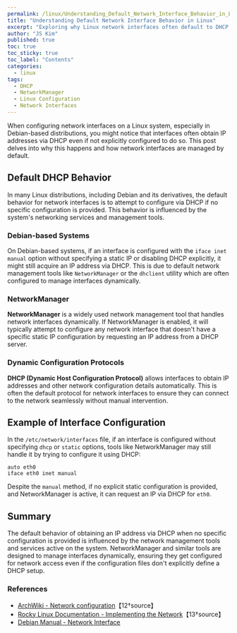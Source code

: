 ```yaml
---
permalink: /linux/Understanding_Default_Network_Interface_Behavior_in_Linux_240625/
title: "Understanding Default Network Interface Behavior in Linux"
excerpt: "Exploring why Linux network interfaces often default to DHCP and how network management tools handle interface configuration."
author: "JS Kim"
published: true
toc: true
toc_sticky: true
toc_label: "Contents"
categories:
  - linux
tags:
  - DHCP
  - NetworkManager
  - Linux Configuration
  - Network Interfaces
---
```


When configuring network interfaces on a Linux system, especially in Debian-based distributions, you might notice that interfaces often obtain IP addresses via DHCP even if not explicitly configured to do so. This post delves into why this happens and how network interfaces are managed by default.

## Default DHCP Behavior

In many Linux distributions, including Debian and its derivatives, the default behavior for network interfaces is to attempt to configure via DHCP if no specific configuration is provided. This behavior is influenced by the system's networking services and management tools.

### Debian-based Systems

On Debian-based systems, if an interface is configured with the `iface inet manual` option without specifying a static IP or disabling DHCP explicitly, it might still acquire an IP address via DHCP. This is due to default network management tools like `NetworkManager` or the `dhclient` utility which are often configured to manage interfaces dynamically.

### NetworkManager

**NetworkManager** is a widely used network management tool that handles network interfaces dynamically. If NetworkManager is enabled, it will typically attempt to configure any network interface that doesn't have a specific static IP configuration by requesting an IP address from a DHCP server.

### Dynamic Configuration Protocols

**DHCP (Dynamic Host Configuration Protocol)** allows interfaces to obtain IP addresses and other network configuration details automatically. This is often the default protocol for network interfaces to ensure they can connect to the network seamlessly without manual intervention.

## Example of Interface Configuration

In the `/etc/network/interfaces` file, if an interface is configured without specifying `dhcp` or `static` options, tools like NetworkManager may still handle it by trying to configure it using DHCP:

```plaintext
auto eth0
iface eth0 inet manual
```

Despite the `manual` method, if no explicit static configuration is provided, and NetworkManager is active, it can request an IP via DHCP for `eth0`.

## Summary

The default behavior of obtaining an IP address via DHCP when no specific configuration is provided is influenced by the network management tools and services active on the system. NetworkManager and similar tools are designed to manage interfaces dynamically, ensuring they get configured for network access even if the configuration files don't explicitly define a DHCP setup.

### References

- [ArchWiki - Network configuration](https://wiki.archlinux.org/title/Network_configuration)【12†source】
- [Rocky Linux Documentation - Implementing the Network](https://docs.rockylinux.org/books/network/implementing_the_network/)【13†source】
- [Debian Manual - Network Interface](https://www.debian.org/doc/manuals/debian-reference/ch05.en.html)

